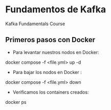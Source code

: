 # Fundamentos de Kafka
Kafka Fundamentals Course

## Primeros pasos con Docker
- Para levantar nuestros nodos en Docker:

docker compose -f <file.yml> up -d

- Para bajar los nodos en Docker :

docker compose -f <file.yml> down
 
 - Verificamos los containers creados:

docker ps

